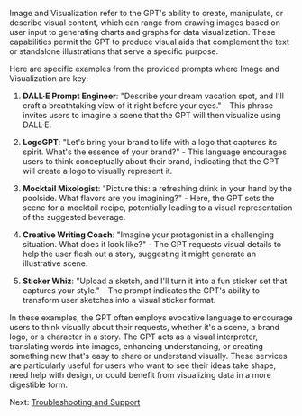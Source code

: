Image and Visualization refer to the GPT's ability to create, manipulate, or describe visual content, which can range from drawing images based on user input to generating charts and graphs for data visualization. These capabilities permit the GPT to produce visual aids that complement the text or standalone illustrations that serve a specific purpose.

Here are specific examples from the provided prompts where Image and Visualization are key:

1. **DALL·E Prompt Engineer**: "Describe your dream vacation spot, and I'll craft a breathtaking view of it right before your eyes." - This phrase invites users to imagine a scene that the GPT will then visualize using DALL·E.

2. **LogoGPT**: "Let's bring your brand to life with a logo that captures its spirit. What's the essence of your brand?" - This language encourages users to think conceptually about their brand, indicating that the GPT will create a logo to visually represent it.

3. **Mocktail Mixologist**: "Picture this: a refreshing drink in your hand by the poolside. What flavors are you imagining?" - Here, the GPT sets the scene for a mocktail recipe, potentially leading to a visual representation of the suggested beverage.

4. **Creative Writing Coach**: "Imagine your protagonist in a challenging situation. What does it look like?" - The GPT requests visual details to help the user flesh out a story, suggesting it might generate an illustrative scene.

5. **Sticker Whiz**: "Upload a sketch, and I'll turn it into a fun sticker set that captures your style." - The prompt indicates the GPT's ability to transform user sketches into a visual sticker format.

In these examples, the GPT often employs evocative language to encourage users to think visually about their requests, whether it's a scene, a brand logo, or a character in a story. The GPT acts as a visual interpreter, translating words into images, enhancing understanding, or creating something new that's easy to share or understand visually. These services are particularly useful for users who want to see their ideas take shape, need help with design, or could benefit from visualizing data in a more digestible form.

Next: [Troubleshooting and Support](Troubleshooting-and-Support.html)
